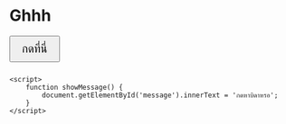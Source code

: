 # Ghhh<!DOCTYPE html>
<html lang="th">
<head>
    <meta charset="UTF-8">
    <meta name="viewport" content="width=device-width, initial-scale=1.0">
    <title>กดหาพ่อมึงหรอ</title>
    <style>
        button {
            font-size: 20px;
            padding: 10px 20px;
            cursor: pointer;
        }
        #message {
            font-size: 24px;
            margin-top: 20px;
            color: blue;
        }
    </style>
</head>
<body>
    <button onclick="showMessage()">กดที่นี่</button>
    <p id="message"></p>

    <script>
        function showMessage() {
            document.getElementById('message').innerText = 'กดหาบิดาหรอ';
        }
    </script>
</body>
</html>
